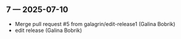## 7 — 2025-07-10
- Merge pull request #5 from galagrin/edit-release1 (Galina Bobrik)
- edit release (Galina Bobrik)

